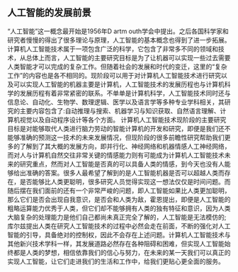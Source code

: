 ## 人工智能的发展前景
   “人工智能”这一概念最开始是1956年D artm outh学会中提出。之后各国科学家和研究者慢慢的得出了很多理论与原理，人工智能的基本概念也得到了进一步拓展。计算机人工智能技术属于一项包含广泛的科学，它包含了非常多不同的领域和技术，从总体上而言，人工智能的主要研究目标是为了让机器可以实现一些过去需要人类智能才可以完成的复杂工作。但随着社会的发展和时代的变迁，这里的“复杂工作”的内容也是各不相同的。现阶段可以用于对计算机人工智能技术进行研究以及可以实现人工智能的机器主要是计算机，人工智能技术的发展历程也与计算机科学的发展历程有着非常紧密的联系。不单单是计算机科学，人工智能技术同时还与信息论、自动化、生物学、数理逻辑、医学以及语言学等多种专业学科相关，其研究的主要内容包含了:自动推理与搜索、机器学习与知识获取、自然语言理解、计算机视觉以及自动程序设计等各个方面。
    计算机人工智能技术现阶段的主要研究目标是对能够取代人类进行脑力劳动的智能计算机的开发和研究，即便是我们还不能够准确的预测这一技术的未来发展情况，但现阶段的很多前瞻性研究帮助我们更多的了解到了其大概的发展方向，即并行化、神经网络和机器情感人工神经网络，而对人与计算机自然交往非常关键的情感能力则有可能成为计算机人工智能技术未来的研究重点，然而对人工智能是否真的可以具备人类的情感，到今天也没有人能够给出准确的答案。很多人最希望了解到的是人工智能机器是否可以超越人类而存在，是否能够比人类更聪明，很多研究人员觉得实现这一想法仅仅是时间问题。而随后摆在我们面前的还有一个非常严峻的问题，即人工智能如果比人类更加聪明，那么它们是否会出现自我意识，是否会和人类为敌，霍恩提出，即便是人工智能的粗略运算能力优秀于人类，但它们却不能够拥有人类的独有特征和意识，因为人类大脑复杂的处理能力是他们自己都尚未真正完全了解的，人工智能是无法模仿的;库尔兹提出人类在研究人工智能技术的过程中必然会走在前面，不断的强化对人工智能的引导，具备绝对的控制权，因此不会存在上述问题。计算机人工智能技术与其他新兴技术学科一样，其发展道路必然存在各种阻碍和困难，但实现人工智能始终都是人类的梦想，相信依靠我们的信心与努力，在未来的某一天我们可以真正的实现人工智能，让它们走进我们的生活和工作中，给我们更贴心更全面的服务。
